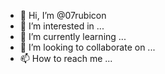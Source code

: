 - 👋 Hi, I’m @07rubicon
- 👀 I’m interested in ...
- 🌱 I’m currently learning ...
- 💞️ I’m looking to collaborate on ...
- 📫 How to reach me ...

<!---
07rubicon/07rubicon is a ✨ special ✨ repository because its `README.md` (this file) appears on your GitHub profile.
You can click the Preview link to take a look at your changes.
--->
